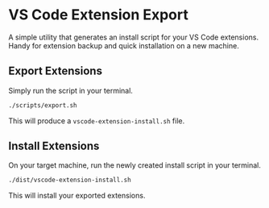 # VS Code Extension Export

A simple utility that generates an install script for your VS Code extensions. Handy for extension backup and quick installation on a new machine.

## Export Extensions

Simply run the script in your terminal.

```bash
./scripts/export.sh
```

This will produce a `vscode-extension-install.sh` file.

## Install Extensions

On your target machine, run the newly created install script in your terminal.

```bash
./dist/vscode-extension-install.sh
```

This will install your exported extensions.
